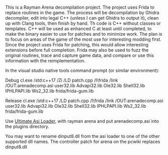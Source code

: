 This is a Rayman Arena decompilation project. The project uses Frida to replace routines in the game.
The process will be decompilation by Ghidra decompiler, edit into legal C++ (unless I can get Ghidra to output it), clean up with Clang tools, then finish by hand.
Th code is C++ without classes or templates.
C++ will be used as enhanced C at least until completed, to make the binary easier to use for patches and to minimize work.
The plan is to focus on areas of the game of the most use for interesting modding first.
Since the project uses Frida for patching, this would allow interesting extensions before full completion.
Frida may also be used to fuzz the original routines, trace and capture game data, and compare or use this information with the reimplementation.

In the visual studio native tools command prompt (or similar environment):

Debug
cl.exe /std:c++17 /Zi /LD patch.cpp /I\frida  /link /OUT:arenadecomp.asi user32.lib Advapi32.lib Ole32.lib Shell32.lib IPHLPAPI.lib Ws2_32.lib frida/frida-gum.lib

Release
cl.exe /std:c++17 /LD patch.cpp /I\frida  /link /OUT:arenadecomp.asi user32.lib Advapi32.lib Ole32.lib Shell32.lib IPHLPAPI.lib Ws2_32.lib frida/frida-gum.lib

Use [Ultimate Asi Loader](https://github.com/ThirteenAG/Ultimate-ASI-Loader), with rayman arena and put arenadecomp.asi into the plugins directory.

You may want to rename dinput8.dll from the asi loader to one of the other supported dll names.
The controller patch for arena on the pcwiki replaces dinput8.dll
